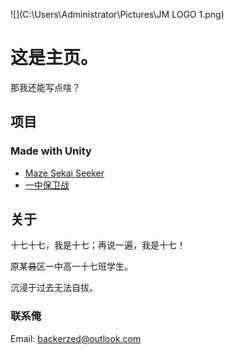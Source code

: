 ![](C:\Users\Administrator\Pictures\JM LOGO 1.png)

# 这是主页。

那我还能写点啥？

## 项目

### Made with Unity

- [Maze Sekai Seeker](game-mss.md)
- [一中保卫战](game-n1msd.md)

## 关于

十七十七，我是十七；再说一遍，我是十七！

原某~~县~~区一中高一十七班学生。

沉浸于过去无法自拔。

### 联系俺

Email: backerzed@outlook.com